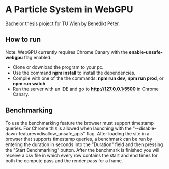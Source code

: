 # A Particle System in WebGPU
Bachelor thesis project for TU Wien by Benedikt Peter.

## How to run
Note: WebGPU currently requires Chrome Canary with the **enable-unsafe-webgpu** flag enabled.

* Clone or download the program to your pc.
* Use the command **npm install** to install the dependencies.
* Compile with one of the the commands: **npm run dev**, **npm run prod**, or **npm run watch**.
* Run the server with an IDE and go to **http://127.0.0.1:5500** in Chrome Canary.

## Benchmarking
To use the benchmarking feature the browser must support timestamp queries. For Chrome this is allowed when launching with the "--disable-dawn-features=disallow_unsafe_apis" flag. After loading the site in a browser that supports timestamp queries, a benchmark can be run by entering the duration in seconds into the "Duration" field and then pressing the "Start Benchmarking" button. After the benchmark is finished you will receive a csv file in which every row contains the start and end times for both the compute pass and the render pass for a frame.

